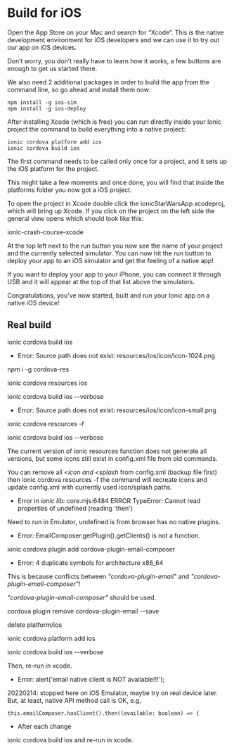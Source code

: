 
# Build for iOS

Open the App Store on your Mac and search for “Xcode“. This is the native development environment for iOS developers and we can use it to try out our app on iOS devices.

Don’t worry, you don’t really have to learn how it works, a few buttons are enough to get us started there.

We also need 2 additional packages in order to build the app from the command line, so go ahead and install them now:

```
npm install -g ios-sim
npm install -g ios-deploy
```

After installing Xcode (which is free) you can run directly inside your Ionic project the command to build everything into a native project:

```
ionic cordova platform add ios
ionic cordova build ios
```

The first command needs to be called only once for a project, and it sets up the iOS platform for the project.

This might take a few moments and once done, you will find that inside the platforms folder you now got a iOS project.

To open the project in Xcode double click the ionicStarWarsApp.xcodeproj, which will bring up Xcode. If you click on the project on the left side the general view opens which should look like this:

ionic-crash-course-xcode


At the top left next to the run button you now see the name of your project and the currently selected simulator. You can now hit the run button to deploy your app to an iOS simulator and get the feeling of a native app!

If you want to deploy your app to your iPhone, you can connect it through USB and it will appear at the top of that list above the simulators.

Congratulations, you’ve now started, built and run your Ionic app on a native iOS device!


## Real build

ionic cordova build ios


- Error: Source path does not exist: resources/ios/icon/icon-1024.png

npm i -g cordova-res

ionic cordova resources ios

ionic cordova build ios --verbose

- Error: Source path does not exist: resources/ios/icon/icon-small.png

ionic cordova resources -f

ionic cordova build ios --verbose


The current version of ionic resources function does not generate all versions, but some icons still exist in config.xml file from old commands.

You can remove all *<icon and <splash* from config.xml (backup file first) then
ionic cordova resources -f
the command will recreate icons and update config.xml with currently used icon/splash paths.

- Error in *ionic lib*: core.mjs:6484 ERROR TypeError: Cannot read properties of undefined (reading 'then')

Need to run in Emulator, undefined is from browser has no native plugins.

- Error: EmailComposer.getPlugin().getClients() is not a function.

ionic cordova plugin add cordova-plugin-email-composer

- Error: 4 duplicate symbols for architecture x86_64

This is because conflicts between *"cordova-plugin-email"* and *"cordova-plugin-email-composer"*!

*"cordova-plugin-email-composer"* should be used.

cordova plugin remove cordova-plugin-email --save

delete platform/ios

ionic cordova platform add ios

ionic cordova build ios --verbose

Then, re-run in xcode.

- Error: alert('email native client is NOT available!!!');

20220214: stopped here on iOS Emulator, maybe try on real device later. But, at least, native API method call is OK, e.g, 

```
this.emailComposer.hasClient().then((available: boolean) => {
```

- After each change

ionic cordova build ios and re-run in xcode.




